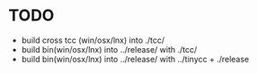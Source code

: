 # TODO

* build cross tcc (win/osx/lnx) into ./tcc/
* build bin(win/osx/lnx) into ../release/ with ./tcc/
* build bin(win/osx/lnx) into ../release/ with ../tinycc + ./release

